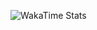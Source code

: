 <!-- Statistiques WakaTime -->
![WakaTime Stats](https://github-readme-stats.vercel.app/api/wakatime?username=waka_9936c23f-27d6-4b5d-80ec-143f1a18338a)
